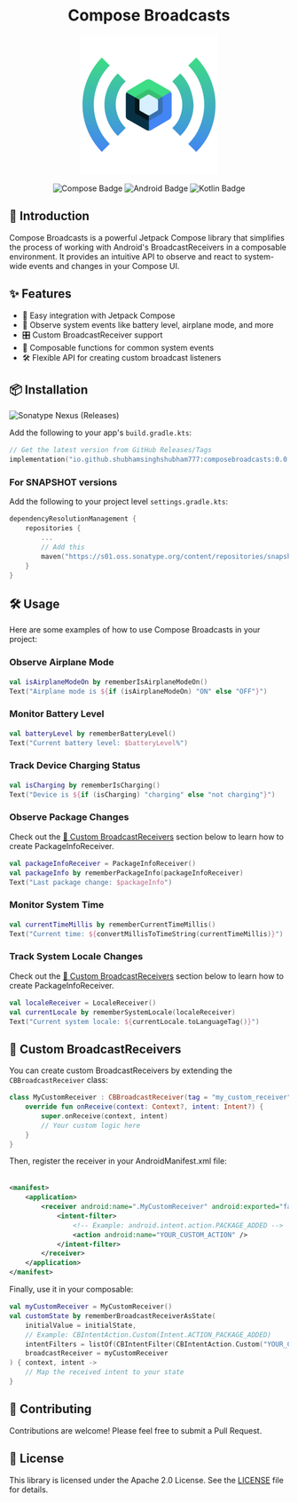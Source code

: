 <!--suppress CheckImageSize -->
<h1 style="text-align:center">Compose Broadcasts</h1>

<p style="text-align:center">
    <img src="assets/logo.webp" width=250 alt="Compose Broadcasts Logo" />
</p>

<p style="text-align:center">
    <img src="https://img.shields.io/badge/Jetpack%20Compose-purple?style=for-the-badge" alt="Compose Badge" />
    <img src="https://img.shields.io/badge/Android-3DDC84?style=for-the-badge&logo=android&logoColor=white" alt="Android Badge" />
    <img src="https://img.shields.io/badge/Kotlin-0095D5?&style=for-the-badge&logo=kotlin&logoColor=white" alt="Kotlin Badge" />
</p>

## 🚀 Introduction

Compose Broadcasts is a powerful Jetpack Compose library that simplifies the process of working with
Android's BroadcastReceivers in a composable environment. It provides an intuitive API to observe
and react to system-wide events and changes in your Compose UI.

## ✨ Features

- 🔄 Easy integration with Jetpack Compose
- 📡 Observe system events like battery level, airplane mode, and more
- 🎛️ Custom BroadcastReceiver support
- 🧩 Composable functions for common system events
- 🛠️ Flexible API for creating custom broadcast listeners

## 📦 Installation

<img alt="Sonatype Nexus (Releases)" src="https://img.shields.io/nexus/r/io.github.shubhamsinghshubham777/composebroadcasts?server=https%3A%2F%2Fs01.oss.sonatype.org&style=for-the-badge">

Add the following to your app's `build.gradle.kts`:
```kotlin
// Get the latest version from GitHub Releases/Tags
implementation("io.github.shubhamsinghshubham777:composebroadcasts:0.0.1")
```

### For SNAPSHOT versions
Add the following to your project level `settings.gradle.kts`:
```kotlin
dependencyResolutionManagement {
    repositories {
        ...
        // Add this
        maven("https://s01.oss.sonatype.org/content/repositories/snapshots/")
    }
}
```

## 🛠️ Usage

Here are some examples of how to use Compose Broadcasts in your project:

### Observe Airplane Mode

```kotlin
val isAirplaneModeOn by rememberIsAirplaneModeOn()
Text("Airplane mode is ${if (isAirplaneModeOn) "ON" else "OFF"}")
```

### Monitor Battery Level

```kotlin
val batteryLevel by rememberBatteryLevel()
Text("Current battery level: $batteryLevel%")
```

### Track Device Charging Status

```kotlin
val isCharging by rememberIsCharging()
Text("Device is ${if (isCharging) "charging" else "not charging"}")
```

### Observe Package Changes

Check out the [🧩 Custom BroadcastReceivers](#-custom-broadcastreceivers) section below to learn
how to create PackageInfoReceiver.

```kotlin
val packageInfoReceiver = PackageInfoReceiver()
val packageInfo by rememberPackageInfo(packageInfoReceiver)
Text("Last package change: $packageInfo")
```

### Monitor System Time

```kotlin
val currentTimeMillis by rememberCurrentTimeMillis()
Text("Current time: ${convertMillisToTimeString(currentTimeMillis)}")
```

### Track System Locale Changes

Check out the [🧩 Custom BroadcastReceivers](#-custom-broadcastreceivers) section below to learn
how to create PackageInfoReceiver.

```kotlin
val localeReceiver = LocaleReceiver()
val currentLocale by rememberSystemLocale(localeReceiver)
Text("Current system locale: ${currentLocale.toLanguageTag()}")
```

## 🧩 Custom BroadcastReceivers

You can create custom BroadcastReceivers by extending the `CBBroadcastReceiver` class:

```kotlin
class MyCustomReceiver : CBBroadcastReceiver(tag = "my_custom_receiver") {
    override fun onReceive(context: Context?, intent: Intent?) {
        super.onReceive(context, intent)
        // Your custom logic here
    }
}
```

Then, register the receiver in your AndroidManifest.xml file:

```xml

<manifest>
    <application>
        <receiver android:name=".MyCustomReceiver" android:exported="false">
            <intent-filter>
                <!-- Example: android.intent.action.PACKAGE_ADDED -->
                <action android:name="YOUR_CUSTOM_ACTION" />
            </intent-filter>
        </receiver>
    </application>
</manifest>
```

Finally, use it in your composable:

```kotlin
val myCustomReceiver = MyCustomReceiver()
val customState by rememberBroadcastReceiverAsState(
    initialValue = initialState,
    // Example: CBIntentAction.Custom(Intent.ACTION_PACKAGE_ADDED)
    intentFilters = listOf(CBIntentFilter(CBIntentAction.Custom("YOUR_CUSTOM_ACTION"))),
    broadcastReceiver = myCustomReceiver
) { context, intent ->
    // Map the received intent to your state
}
```

## 🤝 Contributing

Contributions are welcome! Please feel free to submit a Pull Request.

## 📄 License

This library is licensed under the Apache 2.0 License. See the [LICENSE](LICENSE) file for details.
